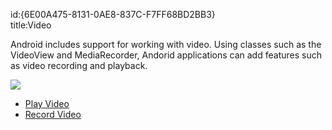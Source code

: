 id:{6E00A475-8131-0AE8-837C-F7FF68BD2BB3}  
title:Video  

Android includes support for working with video. Using classes such as the
VideoView and MediaRecorder, Andorid applications can add features such as video
recording and playback.

 [ ![](Images/recordvideo.png)](Images/recordvideo.png)

-   <span class="noChildren"><a href="/recipes/android/media/video/play_video">Play Video</a></span> 
-   <span class="noChildren"><a href="/recipes/android/media/video/record_video">Record Video</a></span>